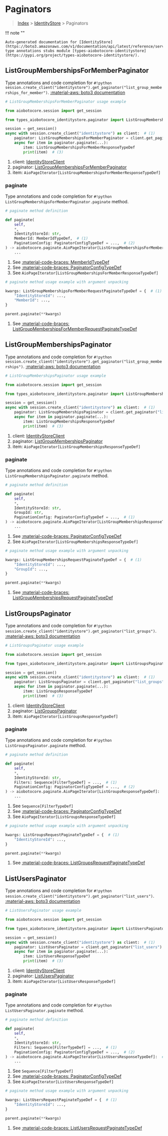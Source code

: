 # Paginators

> [Index](../README.md) > [IdentityStore](./README.md) > Paginators

!!! note ""

    Auto-generated documentation for [IdentityStore](https://boto3.amazonaws.com/v1/documentation/api/latest/reference/services/identitystore.html#identitystore)
    type annotations stubs module [types-aiobotocore-identitystore](https://pypi.org/project/types-aiobotocore-identitystore/).

## ListGroupMembershipsForMemberPaginator

Type annotations and code completion for `#!python session.create_client("identitystore").get_paginator("list_group_memberships_for_member")`.
[:material-aws: boto3 documentation](https://boto3.amazonaws.com/v1/documentation/api/latest/reference/services/identitystore/paginator/ListGroupMembershipsForMember.html#IdentityStore.Paginator.ListGroupMembershipsForMember)

```python
# ListGroupMembershipsForMemberPaginator usage example

from aiobotocore.session import get_session

from types_aiobotocore_identitystore.paginator import ListGroupMembershipsForMemberPaginator

session = get_session()
async with session.create_client("identitystore") as client:  # (1)
    paginator: ListGroupMembershipsForMemberPaginator = client.get_paginator("list_group_memberships_for_member")  # (2)
    async for item in paginator.paginate(...):
        item: ListGroupMembershipsForMemberResponseTypeDef
        print(item)  # (3)
```

1. client: [IdentityStoreClient](./client.md)
2. paginator: [ListGroupMembershipsForMemberPaginator](./paginators.md#listgroupmembershipsformemberpaginator)
3. item: `AioPageIterator[ListGroupMembershipsForMemberResponseTypeDef]`


### paginate

Type annotations and code completion for `#!python ListGroupMembershipsForMemberPaginator.paginate` method.

```python
# paginate method definition

def paginate(
    self,
    *,
    IdentityStoreId: str,
    MemberId: MemberIdTypeDef,  # (1)
    PaginationConfig: PaginatorConfigTypeDef = ...,  # (2)
) -> aiobotocore.paginate.AioPageIterator[ListGroupMembershipsForMemberResponseTypeDef]:  # (3)
    ...
```

1. See [:material-code-braces: MemberIdTypeDef](./type_defs.md#memberidtypedef)
2. See [:material-code-braces: PaginatorConfigTypeDef](./type_defs.md#paginatorconfigtypedef)
3. See `AioPageIterator[ListGroupMembershipsForMemberResponseTypeDef]`


```python
# paginate method usage example with argument unpacking

kwargs: ListGroupMembershipsForMemberRequestPaginateTypeDef = {  # (1)
    "IdentityStoreId": ...,
    "MemberId": ...,
}

parent.paginate(**kwargs)
```

1. See [:material-code-braces: ListGroupMembershipsForMemberRequestPaginateTypeDef](./type_defs.md#listgroupmembershipsformemberrequestpaginatetypedef)
## ListGroupMembershipsPaginator

Type annotations and code completion for `#!python session.create_client("identitystore").get_paginator("list_group_memberships")`.
[:material-aws: boto3 documentation](https://boto3.amazonaws.com/v1/documentation/api/latest/reference/services/identitystore/paginator/ListGroupMemberships.html#IdentityStore.Paginator.ListGroupMemberships)

```python
# ListGroupMembershipsPaginator usage example

from aiobotocore.session import get_session

from types_aiobotocore_identitystore.paginator import ListGroupMembershipsPaginator

session = get_session()
async with session.create_client("identitystore") as client:  # (1)
    paginator: ListGroupMembershipsPaginator = client.get_paginator("list_group_memberships")  # (2)
    async for item in paginator.paginate(...):
        item: ListGroupMembershipsResponseTypeDef
        print(item)  # (3)
```

1. client: [IdentityStoreClient](./client.md)
2. paginator: [ListGroupMembershipsPaginator](./paginators.md#listgroupmembershipspaginator)
3. item: `AioPageIterator[ListGroupMembershipsResponseTypeDef]`


### paginate

Type annotations and code completion for `#!python ListGroupMembershipsPaginator.paginate` method.

```python
# paginate method definition

def paginate(
    self,
    *,
    IdentityStoreId: str,
    GroupId: str,
    PaginationConfig: PaginatorConfigTypeDef = ...,  # (1)
) -> aiobotocore.paginate.AioPageIterator[ListGroupMembershipsResponseTypeDef]:  # (2)
    ...
```

1. See [:material-code-braces: PaginatorConfigTypeDef](./type_defs.md#paginatorconfigtypedef)
2. See `AioPageIterator[ListGroupMembershipsResponseTypeDef]`


```python
# paginate method usage example with argument unpacking

kwargs: ListGroupMembershipsRequestPaginateTypeDef = {  # (1)
    "IdentityStoreId": ...,
    "GroupId": ...,
}

parent.paginate(**kwargs)
```

1. See [:material-code-braces: ListGroupMembershipsRequestPaginateTypeDef](./type_defs.md#listgroupmembershipsrequestpaginatetypedef)
## ListGroupsPaginator

Type annotations and code completion for `#!python session.create_client("identitystore").get_paginator("list_groups")`.
[:material-aws: boto3 documentation](https://boto3.amazonaws.com/v1/documentation/api/latest/reference/services/identitystore/paginator/ListGroups.html#IdentityStore.Paginator.ListGroups)

```python
# ListGroupsPaginator usage example

from aiobotocore.session import get_session

from types_aiobotocore_identitystore.paginator import ListGroupsPaginator

session = get_session()
async with session.create_client("identitystore") as client:  # (1)
    paginator: ListGroupsPaginator = client.get_paginator("list_groups")  # (2)
    async for item in paginator.paginate(...):
        item: ListGroupsResponseTypeDef
        print(item)  # (3)
```

1. client: [IdentityStoreClient](./client.md)
2. paginator: [ListGroupsPaginator](./paginators.md#listgroupspaginator)
3. item: `AioPageIterator[ListGroupsResponseTypeDef]`


### paginate

Type annotations and code completion for `#!python ListGroupsPaginator.paginate` method.

```python
# paginate method definition

def paginate(
    self,
    *,
    IdentityStoreId: str,
    Filters: Sequence[FilterTypeDef] = ...,  # (1)
    PaginationConfig: PaginatorConfigTypeDef = ...,  # (2)
) -> aiobotocore.paginate.AioPageIterator[ListGroupsResponseTypeDef]:  # (3)
    ...
```

1. See `Sequence[FilterTypeDef]`
2. See [:material-code-braces: PaginatorConfigTypeDef](./type_defs.md#paginatorconfigtypedef)
3. See `AioPageIterator[ListGroupsResponseTypeDef]`


```python
# paginate method usage example with argument unpacking

kwargs: ListGroupsRequestPaginateTypeDef = {  # (1)
    "IdentityStoreId": ...,
}

parent.paginate(**kwargs)
```

1. See [:material-code-braces: ListGroupsRequestPaginateTypeDef](./type_defs.md#listgroupsrequestpaginatetypedef)
## ListUsersPaginator

Type annotations and code completion for `#!python session.create_client("identitystore").get_paginator("list_users")`.
[:material-aws: boto3 documentation](https://boto3.amazonaws.com/v1/documentation/api/latest/reference/services/identitystore/paginator/ListUsers.html#IdentityStore.Paginator.ListUsers)

```python
# ListUsersPaginator usage example

from aiobotocore.session import get_session

from types_aiobotocore_identitystore.paginator import ListUsersPaginator

session = get_session()
async with session.create_client("identitystore") as client:  # (1)
    paginator: ListUsersPaginator = client.get_paginator("list_users")  # (2)
    async for item in paginator.paginate(...):
        item: ListUsersResponseTypeDef
        print(item)  # (3)
```

1. client: [IdentityStoreClient](./client.md)
2. paginator: [ListUsersPaginator](./paginators.md#listuserspaginator)
3. item: `AioPageIterator[ListUsersResponseTypeDef]`


### paginate

Type annotations and code completion for `#!python ListUsersPaginator.paginate` method.

```python
# paginate method definition

def paginate(
    self,
    *,
    IdentityStoreId: str,
    Filters: Sequence[FilterTypeDef] = ...,  # (1)
    PaginationConfig: PaginatorConfigTypeDef = ...,  # (2)
) -> aiobotocore.paginate.AioPageIterator[ListUsersResponseTypeDef]:  # (3)
    ...
```

1. See `Sequence[FilterTypeDef]`
2. See [:material-code-braces: PaginatorConfigTypeDef](./type_defs.md#paginatorconfigtypedef)
3. See `AioPageIterator[ListUsersResponseTypeDef]`


```python
# paginate method usage example with argument unpacking

kwargs: ListUsersRequestPaginateTypeDef = {  # (1)
    "IdentityStoreId": ...,
}

parent.paginate(**kwargs)
```

1. See [:material-code-braces: ListUsersRequestPaginateTypeDef](./type_defs.md#listusersrequestpaginatetypedef)
